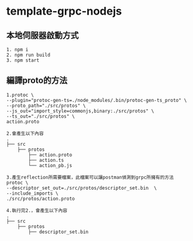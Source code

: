 # template-grpc-nodejs

## 本地伺服器啟動方式
    1. npm i
    2. npm run build
    3. npm start

## 編譯proto的方法
    1.protoc \
    --plugin="protoc-gen-ts=./node_modules/.bin/protoc-gen-ts_proto" \
    --proto_path="./src/protos" \
    --js_out="import_style=commonjs,binary:./src/protos" \
    --ts_out="./src/protos" \
    action.proto

    2.會產生以下內容
    .
    ├── src
        ├── protos
            ├── action.proto
            ├── action.ts
            └── action_pb.js
    
    3.產生reflection所需要檔案，此檔案可以讓postman偵測到grpc所擁有的方法
    protoc \
    --descriptor_set_out=./src/protos/descriptor_set.bin  \
    --include_imports \
    ./src/protos/action.proto

    4.執行完2.，會產生以下內容
    .
    ├── src
        ├── protos
            ├── descriptor_set.bin
